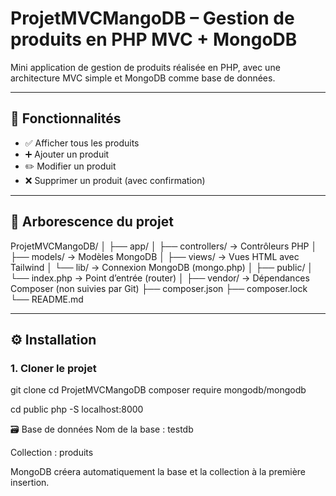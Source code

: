 # ProjetMVCMangoDB – Gestion de produits en PHP MVC + MongoDB

Mini application de gestion de produits réalisée en PHP, avec une architecture MVC simple et MongoDB comme base de données.

---

## 🚀 Fonctionnalités

- ✅ Afficher tous les produits
- ➕ Ajouter un produit
- ✏️ Modifier un produit
- ❌ Supprimer un produit (avec confirmation)

---

## 📁 Arborescence du projet

ProjetMVCMangoDB/
│
├── app/
│ ├── controllers/ → Contrôleurs PHP
│ ├── models/ → Modèles MongoDB
│ ├── views/ → Vues HTML avec Tailwind
│ └── lib/ → Connexion MongoDB (mongo.php)
│
├── public/
│ └── index.php → Point d’entrée (router)
│
├── vendor/ → Dépendances Composer (non suivies par Git)
├── composer.json
├── composer.lock
└── README.md


---

## ⚙️ Installation

### 1. Cloner le projet

git clone <lien-du-repo>
cd ProjetMVCMangoDB
composer require mongodb/mongodb


cd public
php -S localhost:8000


🗃 Base de données
Nom de la base : testdb

Collection : produits

MongoDB créera automatiquement la base et la collection à la première insertion.
